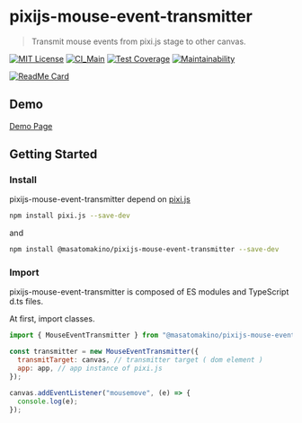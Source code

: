 # pixijs-mouse-event-transmitter

> Transmit mouse events from pixi.js stage to other canvas.

[![MIT License](http://img.shields.io/badge/license-MIT-blue.svg?style=flat)](LICENSE)
[![CI_Main](https://github.com/MasatoMakino/pixijs-mouse-event-transmitter/workflows/CI_Main/badge.svg)](https://github.com/MasatoMakino/pixijs-mouse-event-transmitter/actions/workflows/ci.yml)
[![Test Coverage](https://api.codeclimate.com/v1/badges/7131362c8f55827fdb2e/test_coverage)](https://codeclimate.com/github/MasatoMakino/pixijs-mouse-event-transmitter/test_coverage)
[![Maintainability](https://api.codeclimate.com/v1/badges/7131362c8f55827fdb2e/maintainability)](https://codeclimate.com/github/MasatoMakino/pixijs-mouse-event-transmitter/maintainability)

[![ReadMe Card](https://github-readme-stats.vercel.app/api/pin/?username=MasatoMakino&repo=pixijs-mouse-event-transmitter)](https://github.com/MasatoMakino/pixijs-mouse-event-transmitter)

## Demo

[Demo Page](https://masatomakino.github.io/pixijs-mouse-event-transmitter/demo/)

## Getting Started

### Install

pixijs-mouse-event-transmitter depend on [pixi.js](https://github.com/pixijs/pixi.js)

```bash
npm install pixi.js --save-dev
```

and

```bash
npm install @masatomakino/pixijs-mouse-event-transmitter --save-dev
```

### Import

pixijs-mouse-event-transmitter is composed of ES modules and TypeScript d.ts files.

At first, import classes.

```js
import { MouseEventTransmitter } from "@masatomakino/pixijs-mouse-event-transmitter";

const transmitter = new MouseEventTransmitter({
  transmitTarget: canvas, // transmitter target ( dom element )
  app: app, // app instance of pixi.js
});

canvas.addEventListener("mousemove", (e) => {
  console.log(e);
});
```
